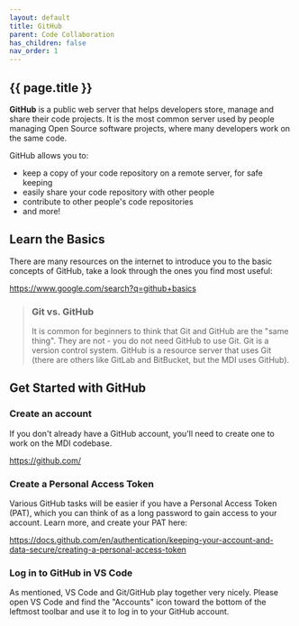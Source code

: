 ```yaml
---
layout: default
title: GitHub
parent: Code Collaboration
has_children: false
nav_order: 1
---
```


## {{ page.title }}

**GitHub** is a public web server that helps developers 
store, manage and share their code projects. It is the most 
common server used by people managing Open Source software
projects, where many developers work on the same code.

GitHub allows you to:

- keep a copy of your code repository on a remote server, for safe keeping
- easily share your code repository with other people
- contribute to other people's code repositories
- and more!

## Learn the Basics

There are many resources on the internet to introduce you to the basic
concepts of GitHub, take a look through the ones you find most useful:

<https://www.google.com/search?q=github+basics>

> ###  Git vs. GitHub
> 
> It is common for beginners to think that Git and GitHub
> are the "same thing". They are not - you do not need GitHub to use Git. 
> Git is a version control system. 
> GitHub is a resource server that uses Git (there are others like
> GitLab and BitBucket, but the MDI uses GitHub).

## Get Started with GitHub

### Create an account

If you don't already have a GitHub account, you'll need to create one
to work on the MDI codebase.

<https://github.com/>

###  Create a Personal Access Token

Various GitHub tasks will be easier if you have a Personal Access Token (PAT),
which you can think of as a long password to gain access to your account.
Learn more, and create your PAT here:

<https://docs.github.com/en/authentication/keeping-your-account-and-data-secure/creating-a-personal-access-token>

###  Log in to GitHub in VS Code

As mentioned, VS Code and Git/GitHub play together very nicely.
Please open VS Code and find the "Accounts" icon toward the bottom of
the leftmost toolbar and use it to log in to your GitHub account.
